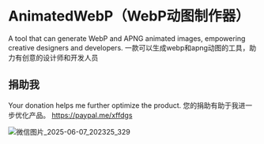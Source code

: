 # AnimatedWebP（WebP动图制作器）
A tool that can generate WebP and APNG animated images, empowering creative designers and developers.  一款可以生成webp和apng动图的工具，助力有创意的设计师和开发人员

## 捐助我
Your donation helps me further optimize the product.  您的捐助有助于我进一步优化产品。
https://paypal.me/xffdgs

![微信图片_2025-06-07_202325_329](https://github.com/user-attachments/assets/5867dab9-a15f-43d6-a20d-8865092f924e)
